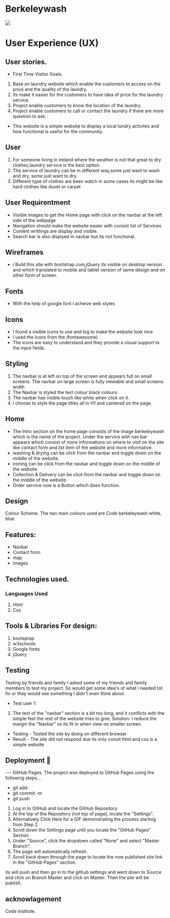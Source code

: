 #  Berkeleywash

<img src="https://res.cloudinary.com/dghvtn8wd/image/upload/v1602171893/college/Screen_Shot_2020-10-08_at_15.01.36_mz7pya.png">

#  User Experience (UX)
## User stories. 
* First Time Visitor Goals. 
1. Base on laundry website which enable the customers to access on the price and the quality of the laundry.  
2. Its make it easier for the customers to have idea  of price for the laundry service.
3. Project enable customers to know the location of the laundry.
4. Project enable customers to call or contact the laundry if there are more question to ask.

* This website is a simple website to display a local lundry activites and how functional is useful for the community.

## User
1. For someone living in ireland where the weather is not that great to dry clothes,laundry service is the best option.
2. The service of laundry can be in different way,some just want to wash and dry, some just want to dry.
3. Different type of clothes are been watch in some cases its might be like hard clothes like duvet or carpet

## User Requirentment
* Visible images to get the  Home page with click on the navbar at the left side of the webpage
* Navigation should make the website easier with consist list of Services.
* Content writtings are display and visible.
* Search bar is also displyed in navbar but its not functional.

## Wireframes
* i Build this site with bootstrap.com,jQuery  its visible on desktop version and which translated to mobile and tablet version of same design and on other form of screen.

## Fonts
* With the help of google font i acheive web styles


## Icons

* I found a visible icons to use and big to make the website look nice 
* I used the icons from the (fontawesome) . 
* The icons are easy to understand and they provide a visual support to the input fields.


## Styling

1. The navbar is at left on top of the screen and appears full on small screens. The navbar on large screen is fully viewable and small screens width
2. The Navbar is styled  the text colour black colours. 
3. The navbar has visible touch like white when click on it.
4. I choose to style the page titles all in H1 and cantered on the page.

## Home
* The Intro section on the home page consists of the image  berkeleywash which is the name of the project.
Under the service with nav bar appears which consist of more informations on where to visit on the site like contact form and list item of the website and more informative.
* washing & drying can be click from the navbar and toggle down on the middle of the website.
* ironing can be click from the navbar and toggle down on the middle of the website.
* Collection & Delivery can be click from the navbar and toggle down on the middle of the website.
* Order service now is a Button which does function.


## Design
  Colour Scheme. 
  The two main colours used are Code berkeleywash  white, blue
     


## Features:
 * Navbar
 * Contact form
 * map
 * images


## Technologies used. 

### Languages Used

1. Html
2. Css 


## Tools & Libraries For design:
1. bootsprap
2. w3schools
3. Google fonts
4. jQuery


## Testing
Testing by friends and family
I asked some of my friends and family members to test my project. So would get some idea's of what i needed tot fix or they would see something I didn't even think about.

* Test user 1:

1.  The text of the "navbar" section is a bit too long, and it conflicts with the simple feel the rest of the website tries to give. Solution: I reduce the margin the "Navbar" so its fit in when view on smaller screen.
* Testing - Tested the site by doing on different browser
* Result - The site did not respond due its only consit html and css is a simple website

## Deployment 🚀
--- GitHub Pages. 
    The project was deployed to GitHub Pages using the following steps...

* git add.  
* git commit -m 
* git push 
 
  
1. Log in to GitHub and locate the GitHub Repository
2. At the top of the Repository (not top of page), locate the "Settings".
3. Alternatively Click Here for a GIF demonstrating the process starting from Step 2.
4. Scroll down the Settings page until you locate the "GitHub Pages" Section.
5. Under "Source", click the dropdown called "None" and select "Master Branch".
6. The page will automatically refresh.
7. Scroll back down through the page to locate the now published site link in the "GitHub Pages" section.




its will push and then go in to the github settings and went down to Source and click on Branch Master and click on Master.
Then the site will be publish.

## acknowlagement
Code institute.
